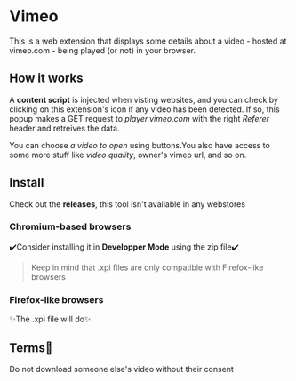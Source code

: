 # Vimeo
This is a web extension that displays some details about a video - hosted at vimeo.com - being played (or not) in your browser.

## How it works
A **content script** is injected when visting websites, and you can check by clicking on this extension's icon if any video has been detected.
If so, this popup makes a GET request to *player.vimeo.com* with the right *Referer* header and retreives the data.

You can choose *a video to open* using buttons.You also have access to some more stuff like *video quality*, owner's vimeo url, and so on.

## Install
Check out the **releases**, this tool isn't available in any webstores
### Chromium-based browsers
✔️Consider installing it in **Developper Mode** using the zip file✔️

> Keep in mind that .xpi files are only compatible with Firefox-like browsers

### Firefox-like browsers
✨The .xpi file will do✨

## Terms🛑
Do not download someone else's video without their consent
